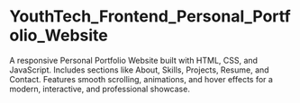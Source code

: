 # YouthTech_Frontend_Personal_Portfolio_Website
A responsive Personal Portfolio Website built with HTML, CSS, and JavaScript. Includes sections like About, Skills, Projects, Resume, and Contact. Features smooth scrolling, animations, and hover effects for a modern, interactive, and professional showcase.

